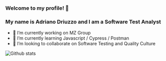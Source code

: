 ### Welcome to my profile! 👋

### My name is Adriano Driuzzo and I am a Software Test Analyst



- 🔭 I’m currently working on MZ Group
- 🌱 I’m currently learning Javascript / Cypress / Postman
- 👯 I’m looking to collaborate on Software Testing and Quality Culture
<!--
**driuzzo/driuzzo** is a ✨ _special_ ✨ repository because its `README.md` (this file) appears on your GitHub profile.

Here are some ideas to get you started:
- 🤔 I’m looking for help with ...
- 💬 Ask me about ...
- 📫 How to reach me: ...
- 😄 Pronouns: ...
- ⚡ Fun fact: ...
-->


![Github stats](https://github-readme-stats.vercel.app/api?username=driuzzo&hide=["prs","issues"])
